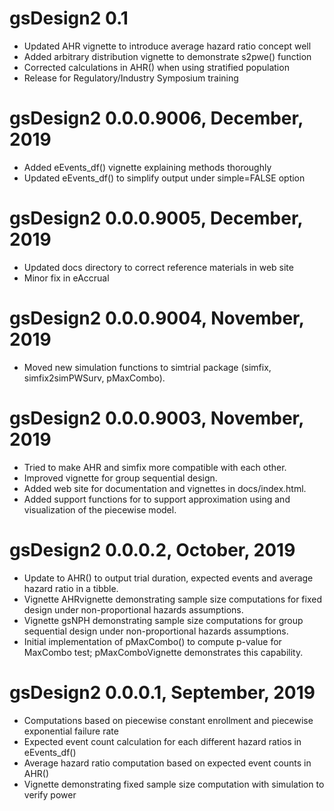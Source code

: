 # gsDesign2 0.1

- Updated AHR vignette to introduce average hazard ratio concept well
- Added arbitrary distribution vignette to demonstrate s2pwe() function
- Corrected calculations in AHR() when using stratified population
- Release for Regulatory/Industry Symposium training

# gsDesign2 0.0.0.9006, December, 2019

- Added eEvents_df() vignette explaining methods thoroughly
- Updated eEvents_df() to simplify output under simple=FALSE option

# gsDesign2 0.0.0.9005, December, 2019

- Updated docs directory to correct reference materials in web site
- Minor fix in eAccrual

# gsDesign2 0.0.0.9004, November, 2019

- Moved new simulation functions to simtrial package (simfix, simfix2simPWSurv, pMaxCombo).

# gsDesign2 0.0.0.9003, November, 2019

- Tried to make AHR and simfix more compatible with each other.
- Improved vignette for group sequential design.
- Added web site for documentation and vignettes in docs/index.html.
- Added support functions for to support approximation using and visualization of the piecewise model.

# gsDesign2 0.0.0.2, October, 2019

- Update to AHR() to output trial duration, expected events and average hazard ratio in a tibble.
- Vignette AHRvignette demonstrating sample size computations for fixed design under non-proportional hazards assumptions.
- Vignette gsNPH demonstrating sample size computations for group sequential design under non-proportional hazards assumptions.
- Initial implementation of pMaxCombo() to compute p-value for MaxCombo test; pMaxComboVignette demonstrates this capability.

# gsDesign2 0.0.0.1, September, 2019

- Computations based on piecewise constant enrollment and piecewise exponential failure rate
- Expected event count calculation for each different hazard ratios in eEvents_df()
- Average hazard ratio computation based on expected event counts in AHR()
- Vignette demonstrating fixed sample size computation with simulation to verify power

